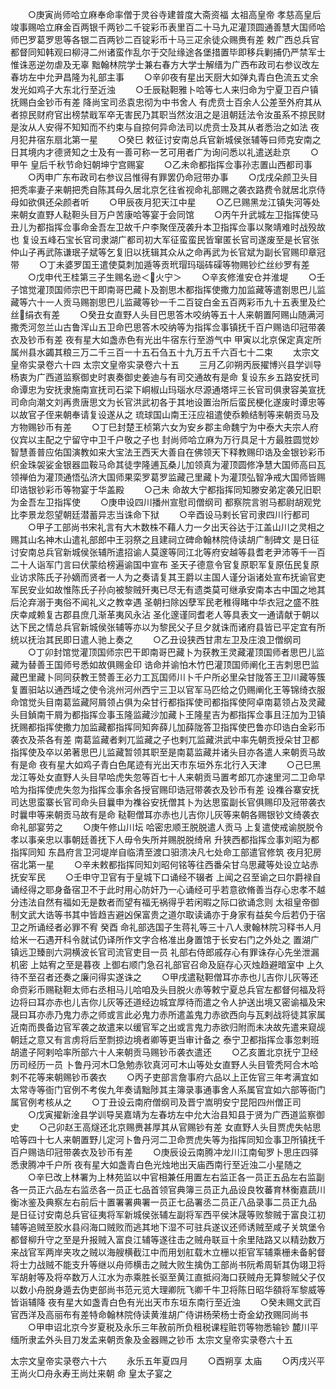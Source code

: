 <!-- { "loadSidebar": true } -->
　　○庚寅尚师哈立麻奉命率僧于灵谷寺建普度大斋资福  太祖高皇帝  孝慈高皇后竣事赐哈立麻金百两银千两钞二千锭彩币表里百二十马九疋灌顶圆通善慧大国师哈师巴罗葛罗思等各银二百两钞二百锭彩币十马三疋余徒众赐赉有差  敕广西总兵官都督同知韩观曰柳浔二州诸蛮作乱尔于交阯缘途各堡措置毕即移兵剿捕仍严禁军士惟诛恶逆勿虐及无辜  黜翰林院学士兼右春方大学士解缙为广西布政司右参议改左春坊左中允尹昌隆为礼部主事
　　○辛卯夜有星出天厨大如弹丸青白色流五丈余发光如鸡子大东北行至近浊
　　○壬辰鞑靼雅卜哈等七人来归命为宁夏卫百户镇抚赐白金钞币有差  降尚宝司丞袁忠彻为中书舍人  有虎贲士百余人公差至外府其从者掠民财府官出榜禁戢军卒无害民乃其职当然汝沮之是沮朝廷法令汝虽系不掠民财是汝从人安得不知知而不约束与自掠何异命法司以虎贲士及其从者悉治之如法  夜月犯井宿东扇北第一星
　　○癸巳  敕征讨安南总兵官新城侯张辅等曰师克安南之日其境内才德贤知之士及有一善可称一艺可用者广为询问悉以礼遣送赴京
　　○甲午  皇后千秋节命妇朝坤宁宫赐宴
　　○乙未命都指挥佥事孙志置山西都司事
　　○丙申广东布政司右参议吕惟得有罪罢仍命冠带办事
　　○戊戌朵颜卫头目把秃率妻子来朝把秃自陈其母久居北京乞往省视命礼部赐之袭衣路费令就居北京侍母如欲俱还朵颜者听
　　○甲辰夜月犯天江中星
　　○乙巳赐黑龙江镇失河等处来朝女直野人鞑靼头目万户苦康哈等宴于会同馆
　　○丙午升武城左卫指挥使马丑儿为都指挥佥事命金吾左卫故千户李聚侄茂袭升本卫指挥佥事以聚靖难时战殁故也  复设五峰石宝长官司隶湖广都司初大军征蛮蛮民皆窜匿长官司遂废至是长官张仲山子再武陈谦珉子斌等乞复旧以抚辑其众从之命再武为长官斌为副长官赐印章冠带
　　○丁未婆罗国王遣使莫刺加遁等贡玳瑁玛瑙砗磲等物赐钞纻丝纱罗有差
　　○戊申代王桂第三子生赐名逊＜火宁＞
　　○辛亥修淮安仓并淮堤
　　○壬子馆觉灌顶国师宗巴干即南哥巴藏卜及劄思木都指挥使撒力加监藏等遣劄思巴儿监藏等六十一人贡马赐劄思巴儿监藏等钞一千二百锭白金五百两彩币九十五表里及纻丝绢衣有差
　　○癸丑女直野人头目巴思答木咬纳等五十人来朝置阿赐山随满河撒秃河忽兰山古鲁浑山五卫命巴思答木咬纳等为指挥佥事镇抚千百户赐诰印冠带袭衣及钞币有差  夜有星大如盏赤色有光出牛宿东行至游气中  甲寅以北京保定真定所属州县水蠲其粮三万二千三百一十五石刍五十九万五千六百七十二束
　　太宗文皇帝实录卷六十四
太宗文皇帝实录卷六十五
　　三月乙卯朔丙辰擢博兴县学训导杨衷为广西道监察御史时衷奏御史姜迪与有司交通故有是命  复设东乡五路安抚司命谭忠为安抚隶施南宣抚司石梁下峒椒山玛瑙水尽源通塔坪三长官司俱隶容美宣抚司命向潮文刘再贵唐思文为长官洪武初各于其地设置治所后蛮民梗化遂废时谭忠等以故官子侄来朝奉请复设遂从之  琉球国山南王汪应祖遣使忝赖结制等来朝贡马及方物赐钞币有差
　　○丁巳封楚王桢第六女为安乡郡主命魏宁为中泰大夫宗人府仪宾以主配之宁留守中卫千户敬之子也  封尚师哈立麻为万行具足十方最胜圆觉妙智慧善普应佑国演教如来大宝法王西天大善自在佛领天下释教赐印诰及金银钞彩币织金珠袈娑金银器皿鞍马命其徒孛隆逋瓦桑儿加领真为灌顶圆修净慧大国师高曰瓦领禅伯为灌顶通悟弘济大国师果栾罗葛罗监藏己里藏卜为灌顶弘智净戒大国师皆赐印诰银钞彩币等物宴于华盖殿
　　○己未  命故大宁都指挥同知滕安弟定袭兄旧职为金吾左卫指挥使
　　○庚申设四川播州宣慰司僧纲司  都察院言驸马都尉胡观党比李景龙怨望朝廷潜蓄异志当诛命下狱
　　○辛酉设马剌长官司隶四川行都司
　　○甲子工部尚书宋礼言有大木数株不藉人力一夕出天谷达于江盖山川之灵相之赐其山名神木山遣礼部郎中王羽祭之且建祠立碑命翰林院侍读胡广制碑文  是日征讨安南总兵官新城侯张辅所遣招谕人莫邃等同江北等府安越等县耆老尹沛等千一百二十人诣军门言曰伏蒙给榜遍谕国中宣布  圣天子德意令官复原职军复原伍民复原业访求陈氏子孙嫡而贤者一人为之奏请复其王爵以主国人谨分诣诸处宣布抚谕官吏军民安业如故惟陈氏子孙向被黎贼歼夷已尽无有遗类莫可继承安南本古中国之地其后沦弃溺于夷俗不闻礼义之教幸遇  圣朝扫除凶孽军民老稚得睹中华衣冠之盛不胜庆幸咸赖复古郡县庶几渐革夷风永沾  圣化邃谨同耆老人等具表文一通请献于朝以达下民之情总兵官新城侯张辅等亦以为黎民父子旦夕就诛而诸府县皆已平定宜有所统以抚治其民即日遣人驰上奏之
　　○乙丑设狭西甘肃左卫及庄浪卫僧纲司
　　○丁卯封馆觉灌顶国师宗巴干即南哥巴藏卜为获教王灵藏灌顶国师者思巴儿监藏为替善王国师号悉如故俱赐金印  诰命并谕怕木竹巴灌顶国师阐化王吉刺思巴监藏巴里藏卜同同获教王赞善王必力工瓦国师川卜千户所必里朵甘陇答王卫川藏等簇复置驲站以通西域之使令洮州河州西宁三卫以官军马匹给之仍赐阐化王等锦绮衣服命馆觉头目南葛监藏阿屑领占俱为朵甘行都指挥使司都指挥使阿卓南葛领占及灵藏头目鍞南干屑为都指挥佥事玉隆监藏沙加藏卜王隆星吉为都指挥佥事且汪加为卫镇抚赐都指挥使撒力加监藏都指挥同知奔薛儿加薛陇答卫指挥使巴鲁亦印诰白金彩币袭衣及茶各有差  南葛监藏者剌兀监藏之子也剌兀监藏洪武中率先朝贡授朵甘卫都指挥使及卒以弟著思巴儿监藏暂领其职至是南葛监藏并诸头目亦各遣人来朝贡马故有是命  夜有星大如鸡子青白色尾迹有光出天市东垣外东北行入天津
　　○己巳黑龙江等处女直野人头目早哈虎失忽等百七十人来朝贡马置考郎兀亦速里河二卫命早哈为指挥使虎失忽为指挥佥事余各授官赐印诰冠带袭衣及钞币有差  设襍谷寨安抚司达思蛮寨长官司命头目曩申为襍谷安抚僧其卜为达思蛮副长官俱赐印及冠带袭衣时曩申等来朝贡马故有是命  鞑靼僧耳亦赤也儿吉你儿灰等来朝各赐银钞文绮袭衣命礼部宴劳之
　　○庚午修山川坛  哈密忠顺王脱脱遣人贡马  上复遣使戒谕脱脱令孝以事亲忠以事朝廷善抚下人毋令失所并赐脱脱绮帛  升狭西都指挥佥事刘昭为都指挥同知  东昌府言卫河堤岸自临清至渡口驲溃决凡七处命工部遣官修筑  夜月犯房宿北第一星
　　○辛未敕都指挥同知刘昭何铭等往西番朵甘乌思藏等处设立站赤抚安军民
　　○壬申守卫官有于皇城下口诵经不辍者  上闻之召至谕之曰尔爵禄自诵经得之耶身备宿卫不于此时用心防奸乃一心诵经可乎若意欲脩善当存心忠孝不越分违法自然有福如无是数者而望有福无祸得乎若闲暇之际口欲诵念则  太祖皇帝御制文武大诰等书其中皆趋吉避凶保富贵之道尔取读诵亦于身家有益矣今后若仍于宿卫之所诵经者必罪不宥  癸酉  命礼部选国子生蒋礼等三十八人隶翰林院习释书人月给米一石遇开科令就试仍译所作文字合格准出身置馆于长安右门之外处之  置湖广镇远卫臻剖六洞横波长官司流官吏目一员  礼部右侍郎戚存心有罪诛存心先坐泄漏机密  上姑宥之至是暮夜  上御右顺门急召礼部官召命及庭存心灭烛趋避暗室中  上久待不至召者还奏之廉问得实遂诛之
　　○甲戌遣鞑靼僧耳亦赤也儿吉你儿灰等还命赍彩币赐鞑靼太师右丞相马儿哈咱及头目脱火赤等敕宁夏总兵官左都督何福及将边将曰耳亦赤也儿吉你儿灰等还道经边城宜厚待而遣之令人护送出境又密谕福及宋晟曰耳亦赤乃鬼力赤之师或言此必鬼力赤所遣盖鬼力赤欲西向与瓦剌战将徒其家属近南而畏备边官军袭之故遣来以缓官军之出或言鬼力赤欲归附而未决故先遣来窥觇朝廷之意又有言虏将后至剽掠边境者卿等更当审计备之  泰宁卫都指挥佥事忽剌班胡遣子阿剌哈率所部六十人来朝贡马赐钞币袭衣遣还
　　○乙亥置北京抚宁卫经历司经历一员  卜鲁丹河木□急勉赤钦真河可木山等处女直野人头目管秃阿合木哈刺不花等来朝赐钞币袭衣
　　○丙子吏部言詹事府六品以上正佐官三年考满宜如太常寺等衙门官例不考俟九年奏请黜陟其主簿录事通事舍人系属官宜如六部等衙门属官例考核从之
　　○丁丑设云南府僧纲司及晋宁嵩明安宁昆阳四州僧正司
　　○戊寅擢新淦县学训导吴嘉靖为左春坊左中允大治县知县于贤为广西道监察御史
　　○己卯赵王高燧还北京赐赉甚厚其从官赐钞有差  女直野人头目贾虎失帖思哈等四十七人来朝置野儿定河卜鲁丹河二卫命贾虎失等为指挥同知佥事卫所镇抚千百户赐诰印冠带袭衣及钞币有差
　　○庚辰设云南腾冲龙川江南甸罗卜思庄四驿悉隶腾冲千户所  夜有星大如盏青白色光烛地出天庙西南行至近浊二小星随之
　　○辛巳改上林署为上林苑监以中官相兼任用置左右监正各一员正五品左右监副各一员正六品左右监丞各一员正七品首领官典簿三员正九品设良牧蕃育林衡嘉蔬川衡冰鉴及典察左右前后十置署署典署一员正七品署丞二员正八品录事二员正九品  是日征讨安南总兵官征夷将军新城侯张辅左副将军西平侯沐晟等败黎贼于富良江初辅等追贼至胶水县闷海口贼败而逃其地下湿不可驻兵遂议还师诱贼至咸子关筑堡令都督柳升守之至是升报贼入富良江辅等遂往击之贼舟联亘十余里陆路又以精劲数万来战官军两岸夹攻之贼以海艘横截江中而用划舡载木立栅以拒官军辅乘栅未备躬督将士力战贼不能支升等继以舟师横击之贼大败生擒伪工部尚书阮希周斩其伪翊卫将军胡射等及将卒数万人江水为赤乘胜长驱至黄江直抵闷海口获贼舟无算黎贼父子仅以数小舟脱身遁去伪吏部尚书范元览大理卿阮飞卿千牛卫将陈日昭华頟将军黎威等皆诣辅降  夜有星大如盏青白色有光出天市东垣东南行至近浊
　　○癸未赐文武百官西洋及高丽布有差特命翰林院侍读黄淮胡广侍讲杨荣杨士奇金幼孜赐同尚书
　　○甲申诏北京今岁夏税及永乐三年赦前所负租税课程赃罚等物悉输钞  麓川平缅所隶孟外头目刀发孟来朝贡象及金器赐之钞币
太宗文皇帝实录卷六十五


太宗文皇帝实录卷六十六
　　永乐五年夏四月
　　○酉朔享  太庙
　　○丙戌兴平王尚火□舟永寿王尚灶来朝  命  皇太子宴之

